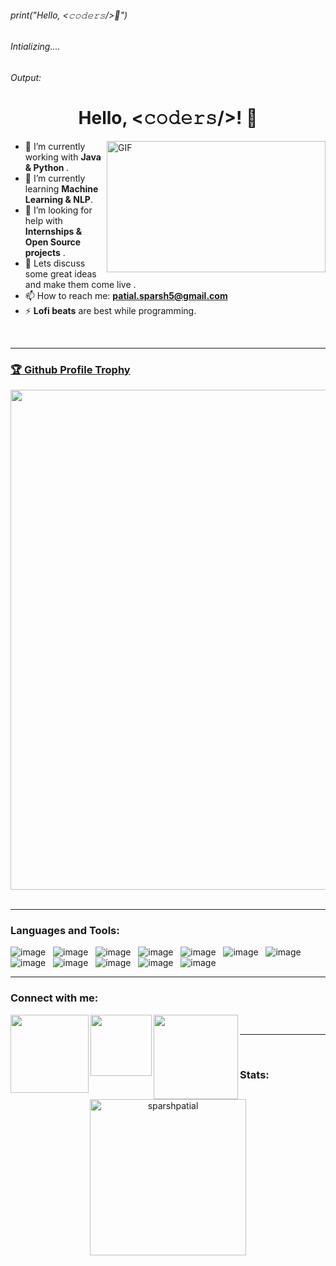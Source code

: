 ###### print("Hello, &lt;𝚌𝚘𝚍𝚎𝚛𝚜/&gt;👋")
###### Intializing....
###### Output:
###### <h1 align ="center"> Hello, &lt;𝚌𝚘𝚍𝚎𝚛𝚜/&gt;! 👋</h1>

<a target="_blank">
  <img align="right" height="210" width="350" alt="GIF" src="https://i.pinimg.com/originals/a5/35/60/a53560c8088900e266880f779dacced7.gif">
</a>

- 🔭 I’m currently working with <b>Java & Python </b>.
- 🌱 I’m currently learning <b>Machine Learning & NLP</b>.
- 💬 I’m looking for help with <b> Internships & Open Source projects</b> .
- 👯 Lets discuss some  great ideas and make them  come live .
- 📫 How to reach me: <b> patial.sparsh5@gmail.com</b>
- ⚡ <b>Lofi beats</b> are best while programming.


<br>
<hr style="border:1px white"> </hr>
<a href="https://github.com/sparshpatial/github-profile-trophy"><h3>🏆 Github Profile Trophy</h3></a>
<a href="https://github.com/sparshpatial/github-profile-trophy">
  <img width=800 src="https://github-profile-trophy.vercel.app/?username=sparshpatial&column=8&theme=gruvbox&no-frame=true"/>
</a>
<br>
<br>
<hr style="border:1px white"> </hr>

### Languages and Tools:

![image](https://img.shields.io/badge/Python-3776AB?style=for-the-badge&logo=python&logoColor=white)&nbsp;&nbsp;
![image](https://img.shields.io/badge/Programming-092E20?style=for-the-badge&logo=C&logoColor=green)&nbsp;&nbsp;
![image](https://img.shields.io/badge/C++-43B02A?style=for-the-badge&logo=C++&logoColor=white)&nbsp;&nbsp;
![image](https://img.shields.io/badge/Java-FF6C37?style=for-the-badge&logo=Java&logoColor=white)&nbsp;&nbsp;
![image](https://img.shields.io/badge/Language-FF4B4B?style=for-the-badge&logo=R&logoColor=white)&nbsp;&nbsp;
![image](https://img.shields.io/badge/Git-F05032?style=for-the-badge&logo=git&logoColor=white)&nbsp;&nbsp;
![image](https://img.shields.io/badge/Dart-232F3E?style=for-the-badge&logo=Dart&logoColor=white)&nbsp;&nbsp;
![image](https://img.shields.io/badge/HTML-430098?style=for-the-badge&logo=html5&logoColor=white)&nbsp;&nbsp;
![image](https://img.shields.io/badge/CSS-2088FF?style=for-the-badge&logo=css3&logoColor=white)&nbsp;&nbsp;
![image](https://img.shields.io/badge/Wordpress-E95420?style=for-the-badge&logo=wordpress&logoColor=white)&nbsp;&nbsp;
![image](https://img.shields.io/badge/Flutter-02569B?style=for-the-badge&logo=flutter&logoColor=white)&nbsp;&nbsp;
![image](https://img.shields.io/badge/Linux-FCC624?style=for-the-badge&logo=linux&logoColor=black)

<hr style="border:1px white"> </hr>

### Connect with me:


<a href="https://www.linkedin.com/in/sparsh-patial-79b1041b8/">
  <img align="left" width="125px" src="https://img.shields.io/badge/LinkedIn-0077B5?style=for-the-badge&logo=linkedin&logoColor=white" />
</a>
<a href="mailto:patial.sparsh5@gmail.com ">
  <img align="left" width="98px" src="https://img.shields.io/badge/Gmail-D14836?style=for-the-badge&logo=gmail&logoColor=white" />
</a>
<a href="https://www.instagram.com/_sparsh.patial_/">
  <img align="left" width="135px" src="https://img.shields.io/badge/Instagram-E4405F?style=for-the-badge&logo=instagram&logoColor=white" />
</a>

<br>
<hr style="border:1px white"> </hr>
<br>

### Stats:
<p align="center">
<a href="https://github.com/sparshpatial">
<img height="250em" src="https://github-readme-streak-stats.herokuapp.com/?user=sparshpatial&theme=algolia" alt="sparshpatial"/>
</a>

</p>
</br>  

 
                                                                                                                             
                                                                                                                              
                                                                                                                           





